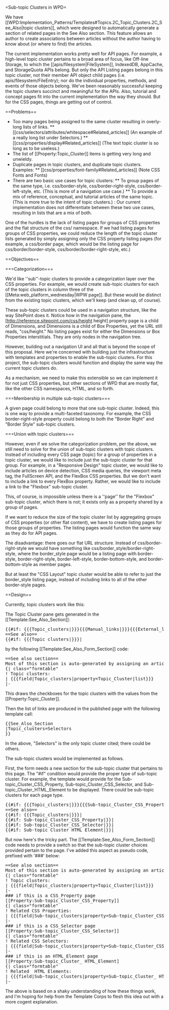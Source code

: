 =Sub-topic Clusters in WPD=

We have [[WPD:Implementation_Patterns/Templates#Topics.2C_Topic_Clusters.2C_See_Also|topic clusters]], which were designed to automatically generate a section of related pages in the See Also section. This feature allows an author to create associations between articles without the author having to know about (or where to find) the articles.

The current implementation works pretty well for API pages. For example, a high-level topic cluster pertains to a broad area of focus, like Off-line Storage, to which the [[apis/filesystem|FileSystem]], IndexedDB, AppCache, and StorageQuota APIs belong. But only the API Listing pages belong in this topic cluster, not their member API object child pages (i.e. apis/filesystem/FileEntry); nor do the individual properties, methods, and events of those objects belong. We've been reasonably successful keeping the topic clusters succinct and meaningful for the APIs. Also, tutorial and concept pages fit into the current implementation the way they should. But for the CSS pages, things are getting out of control. 

==Problems==

* Too many pages being assigned to the same cluster resulting in overly-long lists of links. 
** [[css/selectors/attributes/whitespace#Related_articles]] (An example of a really long list under Selectors.)
** [[css/properties/display#Related_articles]] (The text topic cluster is so long as to be useless.)
* The list of [[Property:Topic_Cluster]] items is getting very long and unwieldy.
* Duplicate pages in topic clusters, and duplicate topic clusters. Examples:
** [[css/properties/font-family#Related_articles]] (Note CSS Fonts and Fonts)
* There are two basic use cases for topic clusters:
** To group pages of the same type, i.e. css/border-style, css/border-right-style, css/border-left-style, etc. (This is more of a navigation use case.)
** To provide a mix of reference, conceptual, and tutorial articles of the same topic. (This is more true to the intent of topic clusters.)
: Our current implementation does not differentiate between these two use cases, resulting in lists that are a mix of both.

One of the hurdles is the lack of listing pages for groups of CSS properties and the flat structure of the css/ namespace. If we had listing pages for groups of CSS properties, we could reduce the length of the topic cluster lists generated by simply assigning only the CSS property listing pages (for example, a css/border page, which would be the listing page for css/border/border-style, css/border/border-right-style, etc.)

==Objectives==

===Categorization===

We'd like ''sub''-topic clusters to provide a categorization layer over the CSS properties. For example, we would create sub-topic clusters for each of the topic clusters in column three of the [[Meta:web_platform_wednesday|WPW page]]. But these would be distinct from the existing topic clusters, which we'll keep (and clean up, of course).

These sub-topic clusters could be used in a navigation structure, like the way SitePoint does it. Notice how in the navigation pane, the [http://reference.sitepoint.com/css/height height] property page is a child of Dimensions, and Dimensions is a child of Box Properties, yet the URL still reads, "css/height." No listing pages exist for either the Dimensions or Box Properties interstitials. They are only nodes in the navigation tree.

However, building out a navigation UI and all that is beyond the scope of this proposal. Here we're concerned with building just the infrastructure with templates and properties to enable the sub-topic clusters. For this project, the sub-topic clusters would function and display the same way the current topic clusters do.

As a mechanism, we need to make this extensible so we can implement it for not just CSS properties, but other sections of WPD that are mostly flat, like the other CSS namespaces, HTML, and so forth.

===Membership in multiple sub-topic clusters===

A given page could belong to more that one sub-topic cluster. Indeed, this is one way to provide a multi-faceted taxonomy. For example, the CSS border-right-style property could belong to both the "Border Right" and "Border Style" sub-topic clusters.

===Union with topic clusters===

However, even if we solve the categorization problem, per the above, we still need to solve for the union of sub-topic clusters with topic clusters. Instead of including every CSS page (topic) for a group of properties in a topic cluster, we would like to include just the sub-topic cluster for that group. For example, in a "Responsive Design" topic cluster, we would like to include articles on device detection, CSS media queries, the viewport meta tag, the FullScreen API, and the FlexBox CSS properties. But we don't want to include a link to every FlexBox property. Rather, we would like to include a link to the "Flexbox" sub-topic cluster.

This, of course, is impossible unless there is a ''page'' for the "Flexbox" sub-topic cluster, which there is not; it exists only as a property shared by a group of pages.

If we want to reduce the size of the topic cluster list by aggregating groups of CSS properties (or other flat content), we have to create listing pages for those groups of properties. The listing pages would function the same way as they do for API pages.

The disadvantage: there goes our flat URL structure. Instead of css/border-right-style we would have something like css/border_style/border-right-style, where the border_style page would be a listing page with border-style, border-right-style, border-left-style, border-bottom-style, and border-bottom-style as member pages.

But at least the "CSS Layout" topic cluster would be able to refer to just the border_style listing page, instead of including links to all of the other border-style pages.

==Design==

Currently, topic clusters work like this:

The Topic Cluster pane gets generated in the [[Template:See_Also_Section]]:
<pre>
<includeonly>{{#if: {{{Topic_clusters|}}}{{{Manual_links|}}}{{{External_links|}}}{{{Manual_sections|}}}|
==See also==
{{#if: {{{Topic_clusters|}}}|
</pre>

by the following [[Template:See_Also_Form_Section]] code:
<pre>
==See also section==
Most of this section is auto-generated by assigning an article to a topic cluster. Only use Manual links rarely; instead add a new topic cluster to [[Property:Topic_Cluster]]
{| class="formtable"
! Topic clusters: 
| <nowiki>{{{field|Topic_clusters|property=Topic_Cluster|list}}}</nowiki>
|-
</pre>
This draws the checkboxes for the topic clusters with the values from the [[Property:Topic_Cluster]].

Then the list of links are produced in the published page with the following template call:
<pre>
{{See_Also_Section
|Topic_clusters=Selectors
}}
</pre>

In the above, "Selectors" is the only topic cluster cited; there could be others.

The sub-topic clusters would be implemented as follows. 

First, the form needs a new section for the sub-topic cluster that pertains to this page. The "#if" condition would provide the proper type of sub-topic cluster. For example, the template would provide for the Sub-topic_Cluster_CSS_Property, Sub-topic_Cluster_CSS_Selector, and Sub-topic_Cluster_HTML_Element to be displayed. There could be sub-topic clusters for each page type.

<pre>
<includeonly>{{#if: {{{Topic_clusters|}}}{{{Sub-topic_Cluster_CSS_Property|}}}{{{Sub-topic_Cluster_CSS_Selector|}}}{{{Sub-topic_Cluster_HTML_Element|}}}{{{Manual_links|}}}{{{External_links|}}}{{{Manual_sections|}}}|
==See also==
{{#if: {{{Topic_clusters|}}}|
{{#if: Sub-topic_Cluster_CSS_Property|}}|
{{#if: Sub-topic_Cluster_CSS_Selector|}}|
{{#if: Sub-topic_Cluster_HTML_Element|}}|
</pre>

But now here's the tricky part. The [[Template:See_Also_Form_Section]] code needs to provide a switch so that the sub-topic cluster choices provided pertain to the page. I've added this aspect as pseudo code, prefixed with '###' below:
<pre>
==See also section==
Most of this section is auto-generated by assigning an article to a topic cluster. Only use Manual links rarely; instead add a new topic cluster to [[Property:Topic_Cluster]]
{| class="formtable"
! Topic clusters: 
| <nowiki>{{{field|Topic_clusters|property=Topic_Cluster|list}}}</nowiki>
|-
### if this is a CSS_Property page
[[Property:Sub-topic_Cluster_CSS_Property]]
{| class="formtable"
! Related CSS Properties: 
| <nowiki>{{{field|Sub-topic_clusters|property=Sub-topic_Cluster_CSS_Property|list}}}</nowiki>
|-
### if this is a CSS_Selector page
[[Property:Sub-topic_Cluster_CSS_Selector]]
{| class="formtable"
! Related CSS Selectors: 
| <nowiki>{{{field|Sub-topic_clusters|property=Sub-topic_Cluster_CSS_Selectors|list}}}</nowiki>
|-
### if this is an HTML_Element page
[[Property:Sub-topic_Cluster_ HTML_Element]
{| class="formtable"
! Related  HTML Elements: 
| <nowiki>{{{field|Sub-topic_clusters|property=Sub-topic_Cluster_ HTML_Element|list}}}</nowiki>
|-
</pre>

The above is based on a shaky understanding of how these things work, and I'm hoping for help from the Template Corps to flesh this idea out with a more cogent explanation.